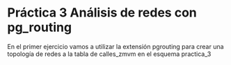 Práctica 3 Análisis de redes con pg_routing
=========

En el primer ejercicio vamos a utilizar la extensión pgrouting para crear una topología de redes a la tabla de calles_zmvm en el esquema practica_3